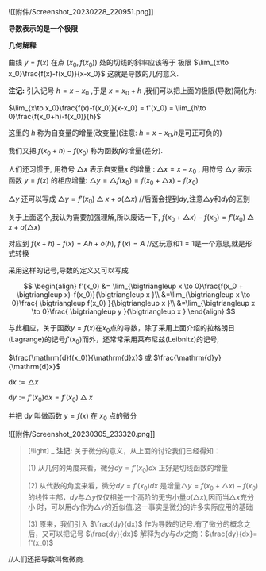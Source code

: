 



![[附件/Screenshot_20230228_220951.png]]


**导数表示的是一个极限**

**几何解释**

曲线 $y=f(x)$ 在点 $(x_0,f(x_0))$ 处的切线的斜率应该等于 极限 $\lim_{x\to x_0}\frac{f(x)-f(x_0)}{x-x_0}$ 这就是导数的几何意义.

**注记:** 引入记号 $h=x-x_0$ ,于是 $x=x_0+h$ ,我们可以把上面的极限(导数)简化为:

 $\lim_{x\to x_0}\frac{f(x)-f(x_0)}{x-x_0} = f'(x_0) = \lim_{h\to 0}\frac{f(x_0+h)-f(x_0)}{h}$

这里的 $h$ 称为自变量的增量(改变量)(注意: $h=x-x_0$,$h$是可正可负的)

我们又把 $f(x_0+h)-f(x_0)$ 称为函数$f$的增量(差分).

人们还习惯于,
用符号 $\bigtriangleup x$ 表示自变量$x$ 的增量 : $\bigtriangleup x=x-x_0$ ,
用符号 $\bigtriangleup y$ 表示函数 $y=f(x)$ 的相应增量: $\bigtriangleup y = \bigtriangleup f(x_0) = f(x_0 + \bigtriangleup x)-f(x_0)$

$\bigtriangleup y$ 还可以写成 $\bigtriangleup y = f'(x_0)\bigtriangleup x + o(\bigtriangleup x)$  //后面会提到$dy$,注意$\bigtriangleup y$和$dy$的区别

关于上面这个,我认为需要加强理解,所以废话一下,
 $f(x_0 +\bigtriangleup x) - f(x_0) = f'(x_0)\bigtriangleup x+o(\bigtriangleup x)$

对应到 $f(x+h)-f(x)=Ah+o(h),$ $f'(x)=A$ //这玩意和$1=1$是一个意思,就是形式转换

采用这样的记号,导数的定义又可以写成

$$
\begin{align}
f'(x_0) &= \lim_{\bigtriangleup x \to 0}\frac{f(x_0 + \bigtriangleup x)-f(x_0)}{\bigtriangleup x }\\
&=\lim_{\bigtriangleup x \to 0}\frac{ \bigtriangleup f(x_0) }{\bigtriangleup x }\\
&=\lim_{\bigtriangleup x \to 0}\frac{ \bigtriangleup y }{\bigtriangleup x }
\end{align}
$$

与此相应，关于函数$y=f(x)$在$x_0$点的导数，除了采用上面介绍的拉格朗日(Lagrange)的记号$f'(x_0)$而外，还常常采用莱布尼兹(Leibnitz)的记号,

$\frac{\mathrm{d}f(x_0)}{\mathrm{d}x}$ 或 $\frac{\mathrm{d}y}{\mathrm{d}x}$

$\mathrm{d}x := \bigtriangleup x$

$\mathrm{d}y := f'(x_0)\mathrm{d}x = f'(x_0)\bigtriangleup x$

并把 $\mathrm{d}y$ 叫做函数 $y=f(x)$ 在 $x_0$ 点的微分


![[附件/Screenshot_20230305_233320.png]]

> [!light] _
> **注记:** 关于微分的意义，从上面的讨论我们已经得知：
> 
> (1) 从几何的角度来看，微分$dy=f'(x_0)dx$ 正好是切线函数的增量
> 
> (2) 从代数的角度来看，微分$dy=f'(x_0)dx$ 是增量$△y=f(x_0+△x)-f(x_0)$的线性主部，$dy$与$△y$仅仅相差一个高阶的无穷小量$o(△x)$,因而当$△x$充分小 时，可以用$dy$作为$△y$的近似值.这一事实是微分的许多实际应用的基础
> 
> (3) 原来，我们引入 $\frac{dy}{dx}$ 作为导数的记号.有了微分的概念之后，又可以把记号 $\frac{dy}{dx}$ 解释为$dy$与$dx$之商：$\frac{dy}{dx}= f'(x_0)$

//人们还把导数叫做微商.

